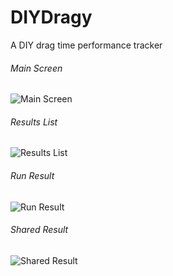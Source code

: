# DIYDragy
A DIY drag time performance tracker

###### Main Screen
![Main Screen](https://github.com/pyjamasam/DIYDragy/blob/master/Media/Main%20Screen.png?raw=true)

###### Results List
![Results List](https://github.com/pyjamasam/DIYDragy/blob/master/Media/Results%20List.png?raw=true)

###### Run Result
![Run Result](https://github.com/pyjamasam/DIYDragy/blob/master/Media/Result.png?raw=true)

###### Shared Result
![Shared Result](https://github.com/pyjamasam/DIYDragy/blob/master/Media/ShareResults.png?raw=true)



